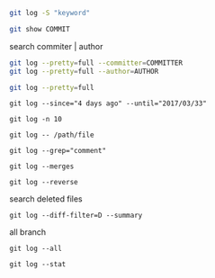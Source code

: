 ```bash
git log -S "keyword"
```

```bash
git show COMMIT
```


search commiter | author
```bash
git log --pretty=full --committer=COMMITTER
git log --pretty=full --author=AUTHOR
```

```bash
git log --pretty=full
```

```
git log --since="4 days ago" --until="2017/03/33"
```


```
git log -n 10
```

```
git log -- /path/file
```


```
git log --grep="comment"
```

```
git log --merges
```

```
git log --reverse
```


search deleted files

```
git log --diff-filter=D --summary
```

all branch
```
git log --all
```


```
git log --stat
```


